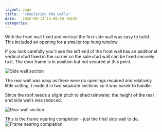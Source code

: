 ```yaml
---
layout: page
title:  "Completing the walls"
date:   2020-09-12 13:00:00 +0100
categories:
---
```


With the front wall fixed and vertical the first side wall was easy to build. This included an opening for a smaller top hung window.

If you look carefully you'll see the left end of the front wall has an additional vertical stud fixed in the corner so the side stud wall can be fixed securely to it. The door frame is in position but not secured at this point.

![Side wall section]({{site.baseurl}}/images/frame-side-ready2.png)

The rear wall was easy as there were no openings required and relatively little cutting. I made it in two separate sections so it was easier to handle.

Since the roof needs a slight pitch to shed rainwater, the height of the rear and side walls was reduced.

![Rear wall section]({{site.baseurl}}/images/frame-rear-wip.png)

This is the frame nearing completion - just the final side wall to do.
![Frame nearing completion]({{site.baseurl}}/images/frame-final.png)
